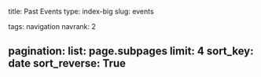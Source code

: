 title: Past Events
type: index-big
slug: events

tags: navigation
navrank: 2

pagination:
    list: page.subpages
    limit: 4
    sort_key: date
    sort_reverse: True
---
